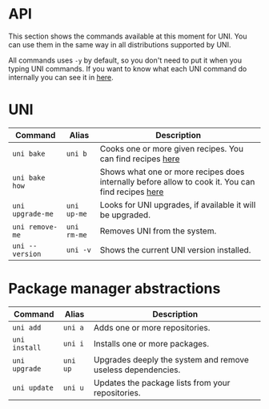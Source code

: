 # API

This section shows the commands available at this moment for UNI. You can use them in the same way in all distributions supported by UNI.

All commands uses `-y` by default, so you don't need to put it when you typing UNI commands. If you want to know what each UNI command do internally you can see it in [here](https://github.com/daltonmenezes/uni/tree/master/src).

# UNI

| Command | Alias | Description |
| --- | --- | --- |
| `uni bake` | `uni b`  | Cooks one or more given recipes. You can find recipes [here](https://github.com/uni-linux/recipes) |
| `uni bake how` | |  Shows what one or more recipes does internally before allow to cook it. You can find recipes [here](https://github.com/uni-linux/recipes) |
| `uni upgrade-me` | `uni up-me`  | Looks for UNI upgrades, if available it will be upgraded. |
| `uni remove-me` | `uni rm-me`  | Removes UNI from the system. |
| `uni --version` | `uni -v`  | Shows the current UNI version installed. |

# Package manager abstractions

| Command | Alias | Description |
| --- | --- | --- |
| `uni add` | `uni a`  | Adds one or more repositories. |
| `uni install` | `uni i`  | Installs one or more packages. |
| `uni upgrade` | `uni up`  | Upgrades deeply the system and remove useless dependencies. |
| `uni update` | `uni u`  | Updates the package lists from your repositories. |
